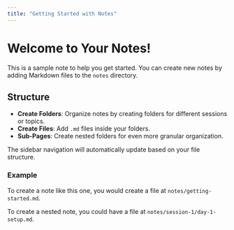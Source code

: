 ```yaml
---
title: "Getting Started with Notes"
---
```


# Welcome to Your Notes!

This is a sample note to help you get started. You can create new notes by adding Markdown files to the `notes` directory.

## Structure

- **Create Folders**: Organize notes by creating folders for different sessions or topics.
- **Create Files**: Add `.md` files inside your folders.
- **Sub-Pages**: Create nested folders for even more granular organization.

The sidebar navigation will automatically update based on your file structure.

### Example

To create a note like this one, you would create a file at `notes/getting-started.md`.

To create a nested note, you could have a file at `notes/session-1/day-1-setup.md`.
